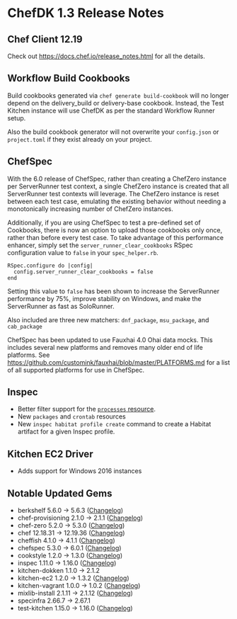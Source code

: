 # ChefDK 1.3 Release Notes

## Chef Client 12.19

Check out https://docs.chef.io/release_notes.html for all the details.

## Workflow Build Cookbooks
Build cookbooks generated via `chef generate build-cookbook` will no longer depend on the delivery_build or delivery-base cookbook. Instead, the Test Kitchen instance will use ChefDK as per the standard Workflow Runner setup.

Also the build cookbook generator will not overwrite your `config.json` or `project.toml` if they exist already on your project.

## ChefSpec

With the 6.0 release of ChefSpec, rather than creating a ChefZero instance per ServerRunner test context, a single ChefZero instance is created that all ServerRunner test contexts will leverage. The ChefZero instance is reset between each test case, emulating the existing behavior without needing a monotonically increasing number of ChefZero instances.

Additionally, if you are using ChefSpec to test a pre-defined set of Cookbooks, there is now an option to upload those cookbooks only once, rather than before every test case. To take advantage of this performance enhancer, simply set the `server_runner_clear_cookbooks` RSpec configuration value to `false` in your `spec_helper.rb`.

    RSpec.configure do |config|
      config.server_runner_clear_cookbooks = false
    end

Setting this value to `false` has been shown to increase the ServerRunner performance by 75%, improve stability on Windows, and make the ServerRunner as fast as SoloRunner.

Also included are three new matchers: `dnf_package`, `msu_package`, and `cab_package`

ChefSpec has been updated to use Fauxhai 4.0 Ohai data mocks. This includes several new platforms and removes many older end of life platforms. See <https://github.com/customink/fauxhai/blob/master/PLATFORMS.md> for a list of all supported platforms for use in ChefSpec.

## Inspec

 * Better filter support for the [`processes` resource](http://inspec.io/docs/reference/resources/processes/).
 * New `packages` and `crontab` resources
 * New `inspec habitat profile create` command to create a Habitat artifact for a given Inspec profile.

## Kitchen EC2 Driver

 * Adds support for Windows 2016 instances

## Notable Updated Gems

  * berkshelf 5.6.0 -> 5.6.3  ([Changelog](https://github.com/berkshelf/berkshelf/blob/master/CHANGELOG.md))
  * chef-provisioning 2.1.0 -> 2.1.1 ([Changelog](https://github.com/chef/chef-provisioning/blob/master/CHANGELOG.md))
  * chef-zero 5.2.0 -> 5.3.0 ([Changelog](https://github.com/chef/chef-zero/blob/master/CHANGELOG.md))
  * chef 12.18.31 -> 12.19.36 ([Changelog](https://github.com/chef/chef/blob/master/CHANGELOG.md))
  * cheffish 4.1.0 -> 4.1.1 ([Changelog](https://github.com/chef/cheffish/blob/master/CHANGELOG.md))
  * chefspec 5.3.0 -> 6.0.1 ([Changelog](https://github.com/sethvargo/chefspec/blob/master/CHANGELOG.md))
  * cookstyle 1.2.0 -> 1.3.0 ([Changelog](https://github.com/chef/cookstyle/blob/master/CHANGELOG.md))
  * inspec 1.11.0 -> 1.16.0 ([Changelog](https://github.com/chef/inspec/blob/master/CHANGELOG.md))
  * kitchen-dokken 1.1.0 -> 2.1.2
  * kitchen-ec2 1.2.0 -> 1.3.2 ([Changelog](https://github.com/test-kitchen/kitchen-ec2/blob/master/CHANGELOG.md))
  * kitchen-vagrant 1.0.0 -> 1.0.2 ([Changelog](https://github.com/test-kitchen/kitchen-vagrant/blob/master/CHANGELOG.md))
  * mixlib-install 2.1.11 -> 2.1.12 ([Changelog](https://github.com/chef/mixlib-install/blob/master/CHANGELOG.md))
  * specinfra 2.66.7 -> 2.67.1
  * test-kitchen 1.15.0 -> 1.16.0 ([Changelog](omnibus_package:test:aix:bsd:linux:mac_os_x:solaris:windows:default))
